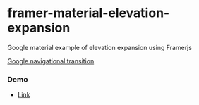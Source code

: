 # framer-material-elevation-expansion
Google material example of elevation expansion using Framerjs

[Google navigational transition](https://www.google.com/design/spec/patterns/navigational-transitions.html)

### Demo
* [Link](http://share.framerjs.com/7e27r9jnr4xz/)
